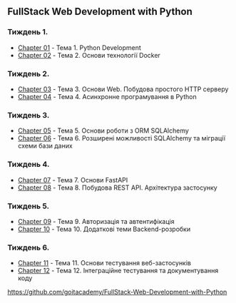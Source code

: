 ## FullStack Web Development with Python

### Тиждень 1. 

- [Chapter 01](./Chapter_01/) - Тема 1. Python Development
- [Chapter 02](./Chapter_02/) - Тема 2. Основи технології Docker

### Тиждень 2. 

- [Chapter 03](./Chapter_03/) - Тема 3.  Основи Web. Побудова простого HTTP серверу
- [Chapter 04](./Chapter_04/) - Тема 4. Асинхронне програмування в Python

### Тиждень 3. 

- [Chapter 05](./Chapter_05/) - Тема 5. Основи роботи з ORM SQLAlchemy
- [Chapter 06](./Chapter_06/) - Тема 6. Розширені можливості SQLAlchemy та міграції схеми бази даних

### Тиждень 4. 

- [Chapter 07](./Chapter_07/) - Тема 7. Основи FastAPI
- [Chapter 08](./Chapter_08/) - Тема 8. Побудова REST API. Архітектура застосунку

### Тиждень 5. 

- [Chapter 09](./Chapter_09/) - Тема 9. Авторизація та автентифікація
- [Chapter 10](./Chapter_10/) - Тема 10. Додаткові теми Backend-розробки

### Тиждень 6. 

- [Chapter 11](./Chapter_11/) - Тема 11. Основи тестування веб-застосунків
- [Chapter 12](./Chapter_12/) - Тема 12. Інтеграційне тестування та документування коду


https://github.com/goitacademy/FullStack-Web-Development-with-Python
